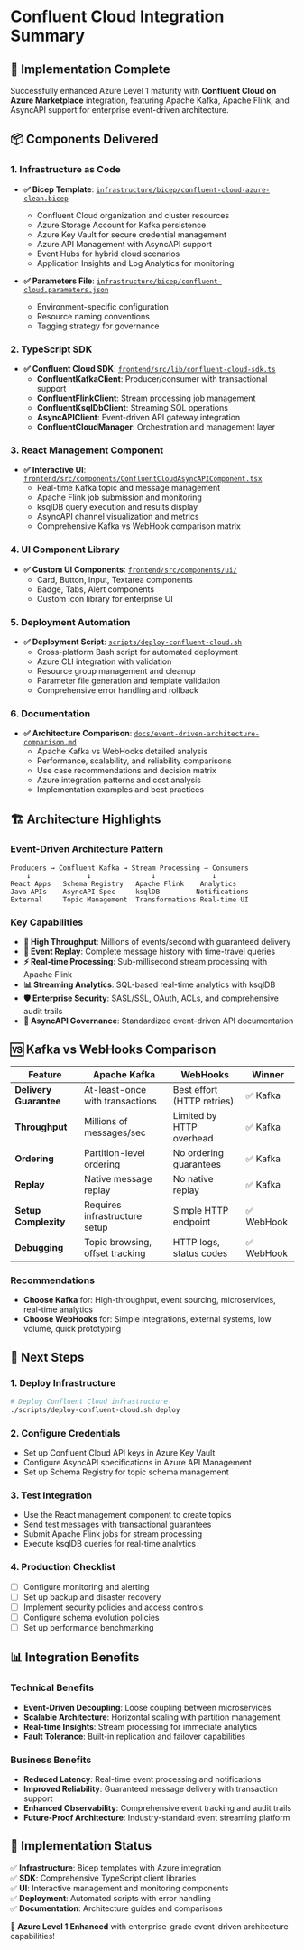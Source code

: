 # Confluent Cloud Integration Summary

## 🎯 Implementation Complete

Successfully enhanced Azure Level 1 maturity with **Confluent Cloud on Azure Marketplace** integration, featuring Apache Kafka, Apache Flink, and AsyncAPI support for enterprise event-driven architecture.

## 📦 Components Delivered

### 1. Infrastructure as Code
- **✅ Bicep Template**: [`infrastructure/bicep/confluent-cloud-azure-clean.bicep`](../infrastructure/bicep/confluent-cloud-azure-clean.bicep)
  - Confluent Cloud organization and cluster resources
  - Azure Storage Account for Kafka persistence
  - Azure Key Vault for secure credential management
  - Azure API Management with AsyncAPI support
  - Event Hubs for hybrid cloud scenarios
  - Application Insights and Log Analytics for monitoring

- **✅ Parameters File**: [`infrastructure/bicep/confluent-cloud.parameters.json`](../infrastructure/bicep/confluent-cloud.parameters.json)
  - Environment-specific configuration
  - Resource naming conventions
  - Tagging strategy for governance

### 2. TypeScript SDK
- **✅ Confluent Cloud SDK**: [`frontend/src/lib/confluent-cloud-sdk.ts`](../frontend/src/lib/confluent-cloud-sdk.ts)
  - **ConfluentKafkaClient**: Producer/consumer with transactional support
  - **ConfluentFlinkClient**: Stream processing job management
  - **ConfluentKsqlDbClient**: Streaming SQL operations
  - **AsyncAPIClient**: Event-driven API gateway integration
  - **ConfluentCloudManager**: Orchestration and management layer

### 3. React Management Component
- **✅ Interactive UI**: [`frontend/src/components/ConfluentCloudAsyncAPIComponent.tsx`](../frontend/src/components/ConfluentCloudAsyncAPIComponent.tsx)
  - Real-time Kafka topic and message management
  - Apache Flink job submission and monitoring
  - ksqlDB query execution and results display
  - AsyncAPI channel visualization and metrics
  - Comprehensive Kafka vs WebHook comparison matrix

### 4. UI Component Library
- **✅ Custom UI Components**: [`frontend/src/components/ui/`](../frontend/src/components/ui/)
  - Card, Button, Input, Textarea components
  - Badge, Tabs, Alert components
  - Custom icon library for enterprise UI

### 5. Deployment Automation
- **✅ Deployment Script**: [`scripts/deploy-confluent-cloud.sh`](../scripts/deploy-confluent-cloud.sh)
  - Cross-platform Bash script for automated deployment
  - Azure CLI integration with validation
  - Resource group management and cleanup
  - Parameter file generation and template validation
  - Comprehensive error handling and rollback

### 6. Documentation
- **✅ Architecture Comparison**: [`docs/event-driven-architecture-comparison.md`](../docs/event-driven-architecture-comparison.md)
  - Apache Kafka vs WebHooks detailed analysis
  - Performance, scalability, and reliability comparisons
  - Use case recommendations and decision matrix
  - Azure integration patterns and cost analysis
  - Implementation examples and best practices

## 🏗️ Architecture Highlights

### Event-Driven Architecture Pattern
```
Producers → Confluent Kafka → Stream Processing → Consumers
    ↓              ↓               ↓              ↓
React Apps   Schema Registry   Apache Flink    Analytics
Java APIs    AsyncAPI Spec     ksqlDB         Notifications
External     Topic Management  Transformations Real-time UI
```

### Key Capabilities
- **🚀 High Throughput**: Millions of events/second with guaranteed delivery
- **🔄 Event Replay**: Complete message history with time-travel queries
- **⚡ Real-time Processing**: Sub-millisecond stream processing with Apache Flink
- **📊 Streaming Analytics**: SQL-based real-time analytics with ksqlDB
- **🛡️ Enterprise Security**: SASL/SSL, OAuth, ACLs, and comprehensive audit trails
- **📝 AsyncAPI Governance**: Standardized event-driven API documentation

## 🆚 Kafka vs WebHooks Comparison

| Feature | Apache Kafka | WebHooks | Winner |
|---------|-------------|----------|---------|
| **Delivery Guarantee** | At-least-once with transactions | Best effort (HTTP retries) | ✅ Kafka |
| **Throughput** | Millions of messages/sec | Limited by HTTP overhead | ✅ Kafka |
| **Ordering** | Partition-level ordering | No ordering guarantees | ✅ Kafka |
| **Replay** | Native message replay | No native replay | ✅ Kafka |
| **Setup Complexity** | Requires infrastructure setup | Simple HTTP endpoint | ✅ WebHook |
| **Debugging** | Topic browsing, offset tracking | HTTP logs, status codes | ✅ WebHook |

### Recommendations
- **Choose Kafka** for: High-throughput, event sourcing, microservices, real-time analytics
- **Choose WebHooks** for: Simple integrations, external systems, low volume, quick prototyping

## 🚀 Next Steps

### 1. Deploy Infrastructure
```bash
# Deploy Confluent Cloud infrastructure
./scripts/deploy-confluent-cloud.sh deploy
```

### 2. Configure Credentials
- Set up Confluent Cloud API keys in Azure Key Vault
- Configure AsyncAPI specifications in Azure API Management
- Set up Schema Registry for topic schema management

### 3. Test Integration
- Use the React management component to create topics
- Send test messages with transactional guarantees
- Submit Apache Flink jobs for stream processing
- Execute ksqlDB queries for real-time analytics

### 4. Production Checklist
- [ ] Configure monitoring and alerting
- [ ] Set up backup and disaster recovery
- [ ] Implement security policies and access controls
- [ ] Configure schema evolution policies
- [ ] Set up performance benchmarking

## 📊 Integration Benefits

### Technical Benefits
- **Event-Driven Decoupling**: Loose coupling between microservices
- **Scalable Architecture**: Horizontal scaling with partition management
- **Real-time Insights**: Stream processing for immediate analytics
- **Fault Tolerance**: Built-in replication and failover capabilities

### Business Benefits
- **Reduced Latency**: Real-time event processing and notifications
- **Improved Reliability**: Guaranteed message delivery with transaction support
- **Enhanced Observability**: Comprehensive event tracking and audit trails
- **Future-Proof Architecture**: Industry-standard event streaming platform

## 🎉 Implementation Status

✅ **Infrastructure**: Bicep templates with Azure integration  
✅ **SDK**: Comprehensive TypeScript client libraries  
✅ **UI**: Interactive management and monitoring components  
✅ **Deployment**: Automated scripts with error handling  
✅ **Documentation**: Architecture guides and comparisons  

**🚀 Azure Level 1 Enhanced** with enterprise-grade event-driven architecture capabilities!